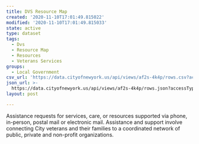 ```yaml
---
title: DVS Resource Map
created: '2020-11-10T17:01:49.815022'
modified: '2020-11-10T17:01:49.815033'
state: active
type: dataset
tags:
  - Dvs
  - Resource Map
  - Resources
  - Veterans Services
groups:
  - Local Government
csv_url: 'https://data.cityofnewyork.us/api/views/af2s-4k4p/rows.csv?accessType=DOWNLOAD'
json_url: >-
  https://data.cityofnewyork.us/api/views/af2s-4k4p/rows.json?accessType=DOWNLOAD
layout: post

---
```

Assistance requests for services, care, or resources supported via phone, in-person, postal mail or electronic mail. Assistance and support involve connecting City veterans and their families to a coordinated network of public, private and non-profit organizations.
